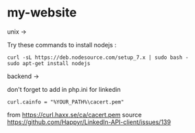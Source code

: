 # my-website

unix ->

Try these commands to install nodejs :

```
curl -sL https://deb.nodesource.com/setup_7.x | sudo bash -
sudo apt-get install nodejs
```

backend ->

don't forget to add in php.ini for linkedin
```
curl.cainfo = "%YOUR_PATH%\cacert.pem"
```
from https://curl.haxx.se/ca/cacert.pem
source https://github.com/Happyr/LinkedIn-API-client/issues/139